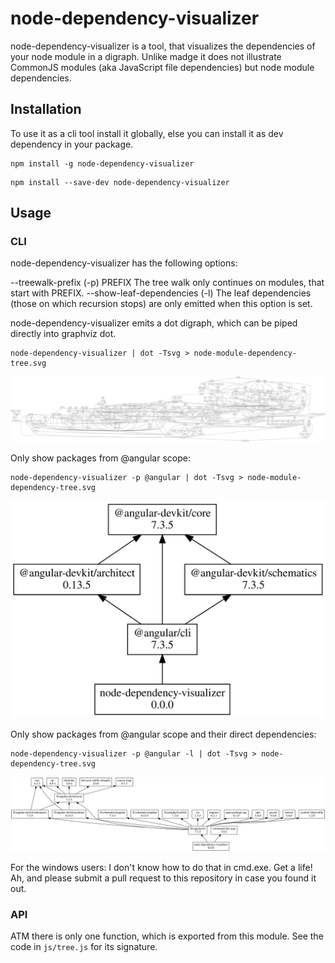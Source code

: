 # node-dependency-visualizer

node-dependency-visualizer is a tool, that visualizes the dependencies of your node module in a digraph. Unlike madge it does not illustrate CommonJS modules (aka JavaScript file dependencies) but node module dependencies.

## Installation

To use it as a cli tool install it globally, else you can install it as dev dependency in your package.

```
npm install -g node-dependency-visualizer
```

```
npm install --save-dev node-dependency-visualizer
```

## Usage

### CLI

node-dependency-visualizer has the following options:

--treewalk-prefix (-p) PREFIX The tree walk only continues on modules, that start with PREFIX.
--show-leaf-dependencies (-l) The leaf dependencies (those on which recursion stops) are only emitted when this option is set.

node-dependency-visualizer emits a dot digraph, which can be piped directly into graphviz dot.

```
node-dependency-visualizer | dot -Tsvg > node-module-dependency-tree.svg
```

![](doc/angular-all.svg)

Only show packages from @angular scope:

```
node-dependency-visualizer -p @angular | dot -Tsvg > node-module-dependency-tree.svg
```

![](doc/angular-only.svg)

Only show packages from @angular scope and their direct dependencies:

```
node-dependency-visualizer -p @angular -l | dot -Tsvg > node-dependency-tree.svg
```

![](doc/angular-and-direct-only.svg)

For the windows users: I don't know how to do that in cmd.exe. Get a life! Ah, and please submit a pull request to this repository in case you found it out.

### API

ATM there is only one function, which is exported from this module. See the code in `js/tree.js` for its signature.


